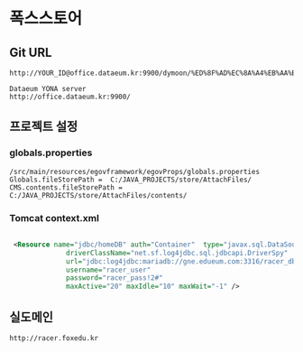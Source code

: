 # 폭스스토어

## Git URL
```
http://YOUR_ID@office.dataeum.kr:9900/dymoon/%ED%8F%AD%EC%8A%A4%EB%AA%B0

Dataeum YONA server
http://office.dataeum.kr:9900/
```


## 프로젝트 설정

### globals.properties

```
/src/main/resources/egovframework/egovProps/globals.properties
Globals.fileStorePath =  C:/JAVA_PROJECTS/store/AttachFiles/
CMS.contents.fileStorePath = C:/JAVA_PROJECTS/store/AttachFiles/contents/
```

### Tomcat context.xml
```xml

 <Resource name="jdbc/homeDB" auth="Container"  type="javax.sql.DataSource"
              driverClassName="net.sf.log4jdbc.sql.jdbcapi.DriverSpy"
              url="jdbc:log4jdbc:mariadb://gne.edueum.com:3316/racer_db"
              username="racer_user"
              password="racer_pass!2#"
              maxActive="20" maxIdle="10" maxWait="-1" />
```




## 실도메인
```
http://racer.foxedu.kr
```
